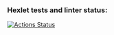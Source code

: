 ### Hexlet tests and linter status:
[![Actions Status](https://github.com/Madina1977/qa-engineer-project-84/workflows/hexlet-check/badge.svg)](https://github.com/Madina1977/qa-engineer-project-84/actions)